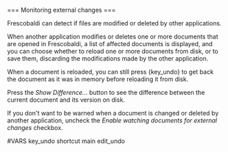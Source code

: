 === Monitoring external changes ===

Frescobaldi can detect if files are modified or deleted by other applications.

When another application modifies or deletes one or more documents that are 
opened in Frescobaldi, a list of affected documents is displayed, and you 
can choose whether to reload one or more documents from disk, or to save 
them, discarding the modifications made by the other application.

When a document is reloaded, you can still press {key_undo} to get back the 
document as it was in memory before reloading it from disk.

Press the *Show Difference...* button to see the difference between 
the current document and its version on disk.

If you don't want to be warned when a document is changed or deleted by 
another application, uncheck the *Enable watching documents for external 
changes* checkbox.


#VARS
key_undo shortcut main edit_undo
